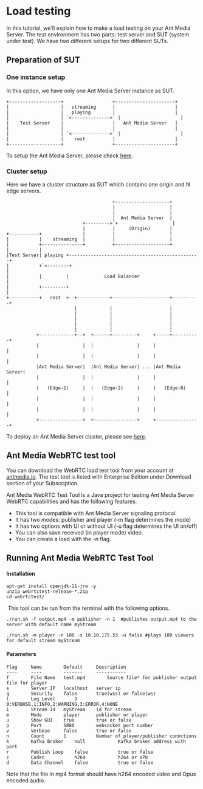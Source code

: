 # Load testing

In this tutorial, we'll explain how to make a load testing on your Ant Media Server. The test environment has two parts: test server and SUT (system under test). We have two different setups for two different SUTs.

Preparation of SUT
------------------

### One instance setup

In this option, we have only one Ant Media Server instance as SUT.

    +-------------------+                  +----------------------+
    |                   |   streaming      |                      |
    |                   |   playing        |                      |
    |                   | `<-------------->` |                      |
    |    Test Server    |                  |   Ant Media Server   |
    |                   |                  |                      |
    |                   | `<-------------->` |                      |
    |                   |    rest          |                      |
    +-------------------+                  +----------------------+

To setup the Ant Media Server, please check [here](https://github.com/ant-media/Ant-Media-Server/wiki/Installation).

### Cluster setup

Here we have a cluster structure as SUT which contains one origin and N edge servers.

                                           +--------------------+
                                           |                    |
                                           |                    |
                                           |  Ant Media Server  |
                                +--------->`+                    |
                                |          |     (Origin)       |
    +-----------+               |          |                    |
    |           |    streaming  |          |                    |
    |           +---------------+          +--------------------+
    |           |
    |Test Server| playing +------------------------------------------------+
    |           +`<--------+                                                |
    |           |         |             Load Balancer                      |
    |           +---------+                                                |
    +-----------+   rest  +--+------------+---------------------+----------+
                             |            |                     |
                             |            |                     |
                             |            |                     |
                             |            |                     |
                             |            |                     |
               +-------------+--+  +------+---------+     +-----+----------+
               |                |  |                |     |                |
               |                |  |                |     |                |
               |Ant Media Server|  |Ant Media Server| ... |Ant Media Server|
               |                |  |                |     |                |
               |   (Edge-1)     |  |   (Edge-2)     |     |   (Edge-N)     |
               |                |  |                |     |                |
               |                |  |                |     |                |
               +----------------+  +----------------+     +----------------+
    

To deploy an Ant Media Server cluster, please see [here](https://github.com/ant-media/Ant-Media-Server/wiki/Scaling-and-Load-Balancing).

Ant Media WebRTC test tool
--------------------------

You can download the WebRTC load test tool from your account at [antmedia.io](https://antmedia.io/). The test tool is listed with Enterprise Edition under Download section of your Subscription.

Ant Media WebRTC Test Tool is a Java project for testing Ant Media Server WebRTC capabilities and has the following features.

*   This tool is compatible with Ant Media Server signaling protocol.
*   It has two modes: publisher and player (-m flag determines the mode)
*   It has two options with UI or without UI (-u flag determines the UI on/off)
*   You can also save received (in player mode) video.
*   You can create a load with the -n flag.

Running Ant Media WebRTC Test Tool
----------------------------------

#### Installation

    apt-get install openjdk-11-jre -y
    unzip webrtctest-release-*.zip
    cd webrtctest/

 This tool can be run from the terminal with the following options.

    ./run.sh -f output.mp4 -m publisher -n 1  #publishes output.mp4 to the server with default name myStream

    ./run.sh -m player -n 100 -s 10.10.175.53 -u false #plays 100 viewers for default stream myStream

#### Parameters

    Flag 	 Name      	 Default   	 Description                 
    ---- 	 ----      	 -------   	 -----------   
    f    	 File Name 	 test.mp4     	 Source file* for publisher output file for player        
    s    	 Server IP 	 localhost 	 server ip                   
    q    	 Security  	 false     	 true(wss) or false(ws)      
    l        Log Level       3               0:VERBOSE,1:INFO,2:WARNING,3:ERROR,4:NONE
    i    	 Stream Id 	 myStream  	 id for stream               
    m    	 Mode      	 player    	 publisher or player         
    u    	 Show GUI  	 true      	 true or false               
    p    	 Port      	 5080      	 websocket port number 
    v    	 Verbose   	 false     	 true or false 
    n    	 Count     	 1         	 Number of player/publisher connctions 
    k        Kafka Broker    null            Kafka broker address with port
    r    	 Publish Loop 	 false           true or false
    c    	 Codec           h264            h264 or VP8 
    d    	 Data Channel    false           true or false 

Note that the file in mp4 format should have h264 encoded video and Opus encoded audio.
